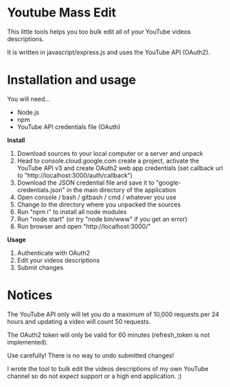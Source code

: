 Youtube Mass Edit
=================

This little tools helps you too bulk edit all of your YouTube videos descriptions.

It is written in javascript/express.js and uses the YouTube API (OAuth2).

Installation and usage
======================

You will need...

* Node.js
* npm
* YouTube API credentials file (OAuth)

**Install**

1) Download sources to your local computer or a server and unpack
2) Head to console.cloud.google.com create a project, activate the YouTube API v3 and create OAuth2 web app credentials (set callback url to "http://localhost:3000/auth/callback")
3) Download the JSON credential file and save it to "google-credentials.json" in the main directory of the application  
4) Open console / bash / gitbash / cmd / whatever you use
5) Change to the directory where you unpacked the sources
6) Run "npm i" to install all node modules
7) Run "node start" (or try "node bin/www" if you get an error)
8) Run browser and open "http://localhost:3000/"

**Usage**

1) Authenticate with OAuth2
2) Edit your videos descriptions
3) Submit changes

Notices
=======

The YouTube API only will let you do a maximum of 10,000 requests per 24 hours and updating a video will count 50 requests.

The OAuth2 token will only be valid for 60 minutes (refresh_token is not implemented).

Use carefully! There is no way to undo submitted changes!

I wrote the tool to bulk edit the videos descriptions of my own YouTube channel so do not expect support or a high end application. ;)
